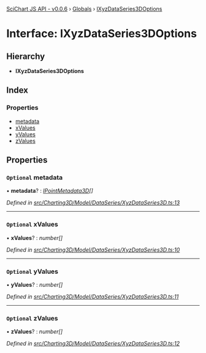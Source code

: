 [SciChart JS API - v0.0.6](../README.md) › [Globals](../globals.md) › [IXyzDataSeries3DOptions](ixyzdataseries3doptions.md)

# Interface: IXyzDataSeries3DOptions

## Hierarchy

* **IXyzDataSeries3DOptions**

## Index

### Properties

* [metadata](ixyzdataseries3doptions.md#optional-metadata)
* [xValues](ixyzdataseries3doptions.md#optional-xvalues)
* [yValues](ixyzdataseries3doptions.md#optional-yvalues)
* [zValues](ixyzdataseries3doptions.md#optional-zvalues)

## Properties

### `Optional` metadata

• **metadata**? : *[IPointMetadata3D](ipointmetadata3d.md)[]*

*Defined in [src/Charting3D/Model/DataSeries/XyzDataSeries3D.ts:13](https://github.com/ABTSoftware/SciChart.Dev/blob/f6fba97af2/Web/src/SciChart/src/Charting3D/Model/DataSeries/XyzDataSeries3D.ts#L13)*

___

### `Optional` xValues

• **xValues**? : *number[]*

*Defined in [src/Charting3D/Model/DataSeries/XyzDataSeries3D.ts:10](https://github.com/ABTSoftware/SciChart.Dev/blob/f6fba97af2/Web/src/SciChart/src/Charting3D/Model/DataSeries/XyzDataSeries3D.ts#L10)*

___

### `Optional` yValues

• **yValues**? : *number[]*

*Defined in [src/Charting3D/Model/DataSeries/XyzDataSeries3D.ts:11](https://github.com/ABTSoftware/SciChart.Dev/blob/f6fba97af2/Web/src/SciChart/src/Charting3D/Model/DataSeries/XyzDataSeries3D.ts#L11)*

___

### `Optional` zValues

• **zValues**? : *number[]*

*Defined in [src/Charting3D/Model/DataSeries/XyzDataSeries3D.ts:12](https://github.com/ABTSoftware/SciChart.Dev/blob/f6fba97af2/Web/src/SciChart/src/Charting3D/Model/DataSeries/XyzDataSeries3D.ts#L12)*
